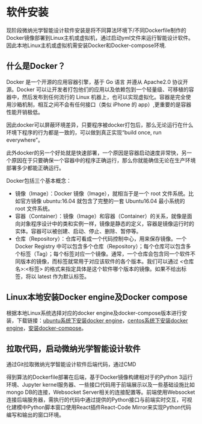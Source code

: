 # 软件安装
现阶段微纳光学智能设计软件安装是将不同算法环境下/不同Dockerfile制作的Docker镜像部署到Linux主机或虚拟机，通过启动yml文件来运行智能设计软件。因此本地Linux主机或虚拟机需安装Docker和Docker-compose环境.
## 什么是Docker？
Docker 是一个开源的应用容器引擎，基于 Go 语言 并遵从 Apache2.0 协议开源。Docker 可以让开发者打包他们的应用以及依赖包到一个轻量级、可移植的容器中，然后发布到任何流行的 Linux 机器上，也可以实现虚拟化。容器是完全使用沙箱机制，相互之间不会有任何接口（类似 iPhone 的 app）,更重要的是容器性能开销极低。

因此docker可以屏蔽环境差异，只要程序被docker打包后，那么无论运行在什么环境下程序的行为都是一致的，可以做到真正实现“build once, run everywhere”。

此外docker的另一个好处就是快速部署，一个原因是容器启动速度非常快，另一个原因在于只要确保一个容器中的程序正确运行，那么你就能确信无论在生产环境部署多少都能正确运行。

Docker包括三个基本概念：
+ 镜像（Image）：Docker 镜像（Image），就相当于是一个 root 文件系统。比如官方镜像 ubuntu:16.04 就包含了完整的一套 Ubuntu16.04 最小系统的 root 文件系统。
+ 容器（Container）：镜像（Image）和容器（Container）的关系，就像是面向对象程序设计中的类和实例一样，镜像是静态的定义，容器是镜像运行时的实体。容器可以被创建、启动、停止、删除、暂停等。
+ 仓库（Repository）：仓库可看成一个代码控制中心，用来保存镜像。一个 Docker Registry 中可以包含多个仓库（Repository）；每个仓库可以包含多个标签（Tag）；每个标签对应一个镜像。通常，一个仓库会包含同一个软件不同版本的镜像，而标签就常用于对应该软件的各个版本。我们可以通过 <仓库名>:<标签> 的格式来指定具体是这个软件哪个版本的镜像。如果不给出标签，将以 latest 作为默认标签。
## Linux本地安装Docker engine及Docker compose
根据本地Linux系统选择对应的docker engine及docker-compose版本进行安装，下载链接：[ubuntu系统下安装docker engine](https://download.docker.com/linux/ubuntu/dists/ )，[centos系统下安装docker engine](https://download.docker.com/linux/centos/7/x86_64/stable/Packages/)，[安装docker-compose](ttps://github.com/docker/compose/releases/download/v2.16.0/docker-compose-linux-x86_64)。

## 拉取代码，启动微纳光学智能设计软件
通过Git拉取微纳光学智能设计软件后端代码，通过CMD








得到算法的Dockerfile部署在后端，基于Docker镜像构建相对于的Python 3运行环境、Jupyter kernel服务器、一些接口代码用于前端展示以及一些基础设施比如mongo DB的连接，Websocket Server相关的连接配置等。前端使用Websocket连接后端服务器，需执行的代码中通过提供的Python接口与前端实时交互，可视化建模中Python脚本窗口使用React插件React-Code Mirror来实现Python代码编写和输出的窗口环境。



